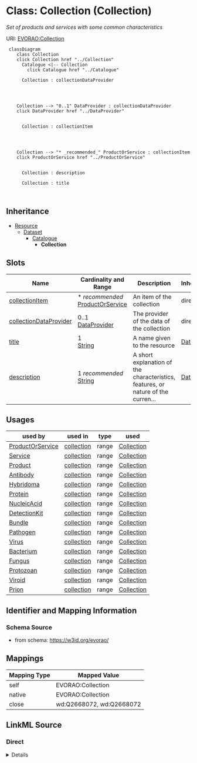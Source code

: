 

# Class: Collection (Collection) 


_Set of products and services with some common characteristics_





URI: [EVORAO:Collection](https://w3id.org/evorao/Collection)






```mermaid
 classDiagram
    class Collection
    click Collection href "../Collection"
      Catalogue <|-- Collection
        click Catalogue href "../Catalogue"
      
      Collection : collectionDataProvider
        
          
    
    
    Collection --> "0..1" DataProvider : collectionDataProvider
    click DataProvider href "../DataProvider"

        
      Collection : collectionItem
        
          
    
    
    Collection --> "* _recommended_" ProductOrService : collectionItem
    click ProductOrService href "../ProductOrService"

        
      Collection : description
        
      Collection : title
        
      
```





## Inheritance
* [Resource](Resource.md)
    * [Dataset](Dataset.md)
        * [Catalogue](Catalogue.md)
            * **Collection**



## Slots

| Name | Cardinality and Range | Description | Inheritance |
| ---  | --- | --- | --- |
| [collectionItem](collectionItem.md) | * _recommended_ <br/> [ProductOrService](ProductOrService.md) | An item of the collection | direct |
| [collectionDataProvider](collectionDataProvider.md) | 0..1 <br/> [DataProvider](DataProvider.md) | The provider of the data of the collection | direct |
| [title](title.md) | 1 <br/> [String](String.md) | A name given to the resource | [Dataset](Dataset.md) |
| [description](description.md) | 1 _recommended_ <br/> [String](String.md) | A short explanation of the characteristics, features, or nature of the curren... | [Dataset](Dataset.md) |





## Usages

| used by | used in | type | used |
| ---  | --- | --- | --- |
| [ProductOrService](ProductOrService.md) | [collection](collection.md) | range | [Collection](Collection.md) |
| [Service](Service.md) | [collection](collection.md) | range | [Collection](Collection.md) |
| [Product](Product.md) | [collection](collection.md) | range | [Collection](Collection.md) |
| [Antibody](Antibody.md) | [collection](collection.md) | range | [Collection](Collection.md) |
| [Hybridoma](Hybridoma.md) | [collection](collection.md) | range | [Collection](Collection.md) |
| [Protein](Protein.md) | [collection](collection.md) | range | [Collection](Collection.md) |
| [NucleicAcid](NucleicAcid.md) | [collection](collection.md) | range | [Collection](Collection.md) |
| [DetectionKit](DetectionKit.md) | [collection](collection.md) | range | [Collection](Collection.md) |
| [Bundle](Bundle.md) | [collection](collection.md) | range | [Collection](Collection.md) |
| [Pathogen](Pathogen.md) | [collection](collection.md) | range | [Collection](Collection.md) |
| [Virus](Virus.md) | [collection](collection.md) | range | [Collection](Collection.md) |
| [Bacterium](Bacterium.md) | [collection](collection.md) | range | [Collection](Collection.md) |
| [Fungus](Fungus.md) | [collection](collection.md) | range | [Collection](Collection.md) |
| [Protozoan](Protozoan.md) | [collection](collection.md) | range | [Collection](Collection.md) |
| [Viroid](Viroid.md) | [collection](collection.md) | range | [Collection](Collection.md) |
| [Prion](Prion.md) | [collection](collection.md) | range | [Collection](Collection.md) |






## Identifier and Mapping Information







### Schema Source


* from schema: https://w3id.org/evorao/




## Mappings

| Mapping Type | Mapped Value |
| ---  | ---  |
| self | EVORAO:Collection |
| native | EVORAO:Collection |
| close | wd:Q2668072, wd:Q2668072 |







## LinkML Source

<!-- TODO: investigate https://stackoverflow.com/questions/37606292/how-to-create-tabbed-code-blocks-in-mkdocs-or-sphinx -->

### Direct

<details>
```yaml
name: Collection
description: Set of products and services with some common characteristics
title: Collection
from_schema: https://w3id.org/evorao/
close_mappings:
- wd:Q2668072
- wd:Q2668072
is_a: Catalogue
slots:
- collectionItem
- collectionDataProvider
slot_usage:
  collectionItem:
    name: collectionItem
    description: An item of the collection
    title: collection item
    close_mappings:
    - dcat:resource
    domain_of:
    - Collection
    range: ProductOrService
    required: false
    recommended: true
    multivalued: true
  collectionDataProvider:
    name: collectionDataProvider
    description: The provider of the data of the collection
    title: collection data provider
    close_mappings:
    - dct:isReferencedBy
    domain_of:
    - Collection
    range: DataProvider
    required: false
    multivalued: false

```
</details>

### Induced

<details>
```yaml
name: Collection
description: Set of products and services with some common characteristics
title: Collection
from_schema: https://w3id.org/evorao/
close_mappings:
- wd:Q2668072
- wd:Q2668072
is_a: Catalogue
slot_usage:
  collectionItem:
    name: collectionItem
    description: An item of the collection
    title: collection item
    close_mappings:
    - dcat:resource
    domain_of:
    - Collection
    range: ProductOrService
    required: false
    recommended: true
    multivalued: true
  collectionDataProvider:
    name: collectionDataProvider
    description: The provider of the data of the collection
    title: collection data provider
    close_mappings:
    - dct:isReferencedBy
    domain_of:
    - Collection
    range: DataProvider
    required: false
    multivalued: false
attributes:
  collectionItem:
    name: collectionItem
    description: An item of the collection
    title: collection item
    from_schema: https://w3id.org/evorao/
    close_mappings:
    - dcat:resource
    rank: 1000
    alias: collectionItem
    owner: Collection
    domain_of:
    - Collection
    range: ProductOrService
    required: false
    recommended: true
    multivalued: true
  collectionDataProvider:
    name: collectionDataProvider
    description: The provider of the data of the collection
    title: collection data provider
    from_schema: https://w3id.org/evorao/
    close_mappings:
    - dct:isReferencedBy
    rank: 1000
    alias: collectionDataProvider
    owner: Collection
    domain_of:
    - Collection
    range: DataProvider
    required: false
    multivalued: false
  title:
    name: title
    description: A name given to the resource
    title: title
    comments:
    - 'The title of the item should be as short and descriptive as possible. E.g.
      for virus products it should basically be based on the following Pattern:

      ''Virus name'', ''virus host type'', ''collection year'', ''country of collection''
      ex ''suspected epidemiological origin'', ''genotype'', ''strain'', ''variant
      name or specific feature'
    from_schema: https://w3id.org/evorao/
    close_mappings:
    - rdfs:label
    - schema:name
    rank: 1000
    slot_uri: dct:title
    alias: title
    owner: Collection
    domain_of:
    - Dataset
    - DataService
    - Publication
    - Term
    - License
    - Certification
    range: string
    required: true
    multivalued: false
  description:
    name: description
    description: A short explanation of the characteristics, features, or nature of
      the current item
    title: description
    comments:
    - 'Describe this item in few lines. This description will serve as a summary to
      present the resource.

      '
    from_schema: https://w3id.org/evorao/
    exact_mappings:
    - schema:description
    close_mappings:
    - schema:description
    rank: 1000
    slot_uri: dct:description
    alias: description
    owner: Collection
    domain_of:
    - Dataset
    - DataService
    - Term
    - PersonOrOrganization
    - File
    - ContactPoint
    - License
    - Certification
    range: string
    required: true
    recommended: true
    multivalued: false

```
</details>
